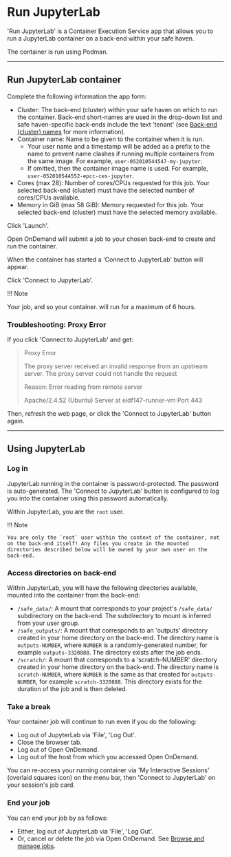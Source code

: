 # Run JupyterLab

'Run JupyterLab' is a Container Execution Service app that allows you to run a JupyterLab container on a back-end within your safe haven.

The container is run using Podman.

---

## Run JupyterLab container

Complete the following information the app form:

* Cluster: The back-end (cluster) within your safe haven on which to run the container. Back-end short-names are used in the drop-down list and safe haven-specific back-ends include the text 'tenant' (see [Back-end (cluster) names](../jobs.md#back-end-cluster-names) for more information).
* Container name: Name to be given to the container when it is run.
    - Your user name and a timestamp will be added as a prefix to the name to prevent name clashes if running multiple containers from the same image. For example, `user-052010544547-my-jupyter`.
    - If omitted, then the container image name is used. For example, `user-052010544552-epcc-ces-jupyter`.
* Cores (max 28): Number of cores/CPUs requested for this job. Your selected back-end (cluster) must have the selected number of cores/CPUs available.
* Memory in GiB (max 58 GiB): Memory requested for this job. Your selected back-end (cluster) must have the selected memory available.

Click 'Launch'.

Open OnDemand will submit a job to your chosen back-end to create and run the container.

When the container has started a 'Connect to JupyterLab' button will appear.

Click 'Connect to JupyterLab'.

!!! Note

   Your job, and so your container. will run for a maximum of 6 hours.

### Troubleshooting: Proxy Error

If you click 'Connect to JupyterLab' and get:

> Proxy Error
>
> The proxy server received an invalid response from an upstream server.
> The proxy server could not handle the request
>
> Reason: Error reading from remote server
>
> Apache/2.4.52 (Ubuntu) Server at eidf147-runner-vm Port 443

Then, refresh the web page, or click the 'Connect to JupyterLab' button again.

---

## Using JupyterLab

### Log in

JupyterLab running in the container is password-protected. The password is auto-generated. The 'Connect to JupyterLab' button is configured to log you into the container using this password automatically.

Within JupyterLab, you are the `root` user.

!!! Note

    You are only the `root` user within the context of the container, not on the back-end itself! Any files you create in the mounted directories described below will be owned by your own user on the back-end.

### Access directories on back-end

Within JupyterLab, you will have the following directories available, mounted into the container from the back-end:

* `/safe_data/`: A mount that corresponds to your project's `/safe_data/` subdirectory on the back-end. The subdirectory to mount is inferred from your user group.
* `/safe_outputs/`: A mount that corresponds to an 'outputs' directory created in your home directory on the back-end. The directory name is `outputs-NUMBER`, where `NUMBER` is a randomly-generated number, for example `outputs-3320888`. The directory exists after the job ends.
* `/scratch/`: A mount that corresponds to a 'scratch-NUMBER' directory created in your home directory on the back-end. The directory name is `scratch-NUMBER`, where `NUMBER` is the same as that created for `outputs-NUMBER`, for example `scratch-3320888`. This directory exists for the duration of the job and is then deleted.

### Take a break

Your container job will continue to run even if you do the following:

* Log out of JupyterLab via 'File', 'Log Out'.
* Close the browser tab.
* Log out of Open OnDemand.
* Log out of the host from which you accessed Open OnDemand.

You can re-access your running container via 'My Interactive Sessions' (overlaid squares icon) on the menu bar, then 'Connect to JupyterLab' on your session's job card.

### End your job

You can end your job by as follows:

* Either, log out of JupyterLab via 'File', 'Log Out'.
* Or, cancel or delete the job via Open OnDemand. See [Browse and manage jobs](../portal.md#browse-and-manage-jobs).
